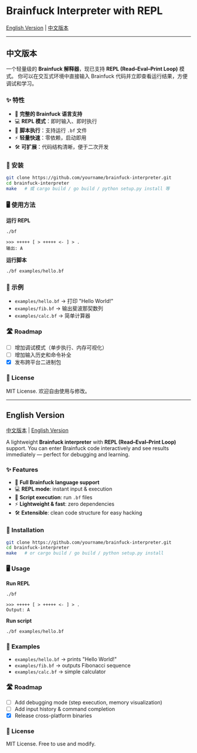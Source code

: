 # Brainfuck Interpreter with REPL

[English Version](#english-version) | [中文版本](#中文版本)

---

## 中文版本

一个轻量级的 **Brainfuck 解释器**，现已支持 **REPL (Read–Eval–Print Loop)** 模式。
你可以在交互式环境中直接输入 Brainfuck 代码并立即查看运行结果，方便调试和学习。

### ✨ 特性

-   🧠 **完整的 Brainfuck 语言支持**
-   💻 **REPL 模式**：即时输入、即时执行
-   📜 **脚本执行**：支持运行 `.bf` 文件
-   ⚡ **轻量快速**：零依赖，启动即用
-   🛠️ **可扩展**：代码结构清晰，便于二次开发

### 🚀 安装

```bash
git clone https://github.com/yourname/brainfuck-interpreter.git
cd brainfuck-interpreter
make   # 或 cargo build / go build / python setup.py install 等
```

### 🖥️ 使用方法

**运行 REPL**

```bash
./bf
```

```
>>> +++++ [ > +++++ <- ] > .
输出: A
```

**运行脚本**

```bash
./bf examples/hello.bf
```

### 📂 示例

-   `examples/hello.bf` → 打印 "Hello World!"
-   `examples/fib.bf` → 输出斐波那契数列
-   `examples/calc.bf` → 简单计算器

### 🛣️ Roadmap

-   [ ] 增加调试模式（单步执行、内存可视化）
-   [ ] 增加输入历史和命令补全
-   [x] 发布跨平台二进制包

### 📜 License

MIT License. 欢迎自由使用与修改。

---

## English Version

[中文版本](#中文版本) | [English Version](#english-version)

A lightweight **Brainfuck interpreter** with **REPL (Read–Eval–Print Loop)** support.
You can enter Brainfuck code interactively and see results immediately — perfect for debugging and learning.

### ✨ Features

-   🧠 **Full Brainfuck language support**
-   💻 **REPL mode**: instant input & execution
-   📜 **Script execution**: run `.bf` files
-   ⚡ **Lightweight & fast**: zero dependencies
-   🛠️ **Extensible**: clean code structure for easy hacking

### 🚀 Installation

```bash
git clone https://github.com/yourname/brainfuck-interpreter.git
cd brainfuck-interpreter
make   # or cargo build / go build / python setup.py install
```

### 🖥️ Usage

**Run REPL**

```bash
./bf
```

```
>>> +++++ [ > +++++ <- ] > .
Output: A
```

**Run script**

```bash
./bf examples/hello.bf
```

### 📂 Examples

-   `examples/hello.bf` → prints "Hello World!"
-   `examples/fib.bf` → outputs Fibonacci sequence
-   `examples/calc.bf` → simple calculator

### 🛣️ Roadmap

-   [ ] Add debugging mode (step execution, memory visualization)
-   [ ] Add input history & command completion
-   [x] Release cross-platform binaries

### 📜 License

MIT License. Free to use and modify.
